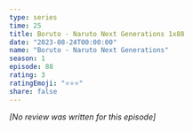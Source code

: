 ```yaml
---
type: series
time: 25
title: Boruto - Naruto Next Generations 1x88
date: "2023-08-24T00:00:00"
name: "Boruto - Naruto Next Generations"
season: 1
episode: 88
rating: 3
ratingEmoji: "⭐️⭐️⭐️"
share: false
---
```


_[No review was written for this episode]_

